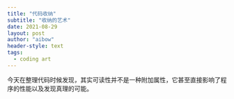 ```yaml
---
title: "代码收纳"
subtitle: "收纳的艺术"
date: 2021-08-29
layout: post
author: "aibow"
header-style: text
tags:
  - coding art
---
```




今天在整理代码时候发现，其实可读性并不是一种附加属性，它甚至直接影响了程序的性能以及发现真理的可能。

